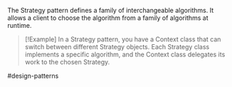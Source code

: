 The Strategy pattern defines a family of interchangeable algorithms. It allows a client to choose the algorithm from a family of algorithms at runtime.

>[!Example]
>In a Strategy pattern, you have a Context class that can switch between different Strategy objects. Each Strategy class implements a specific algorithm, and the Context class delegates its work to the chosen Strategy.

#design-patterns